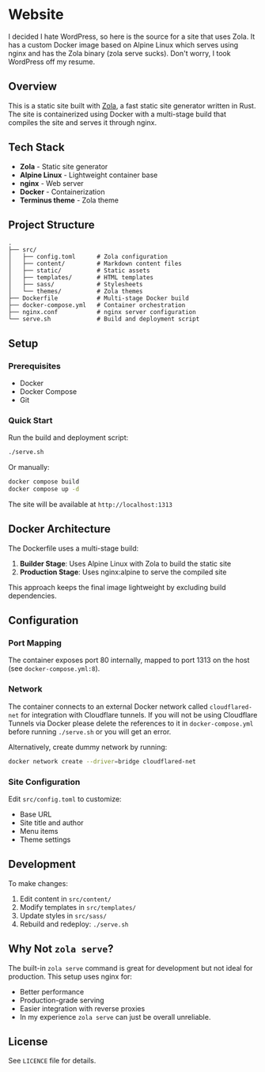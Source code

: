# Website

I decided I hate WordPress, so here is the source for a site that uses Zola. It has a custom Docker image based on Alpine Linux which serves using nginx and has the Zola binary (zola serve sucks). Don't worry, I took WordPress off my resume.

## Overview

This is a static site built with [Zola](https://www.getzola.org/), a fast static site generator written in Rust. The site is containerized using Docker with a multi-stage build that compiles the site and serves it through nginx.

## Tech Stack

- **Zola** - Static site generator
- **Alpine Linux** - Lightweight container base
- **nginx** - Web server
- **Docker** - Containerization
- **Terminus theme** - Zola theme

## Project Structure

```
.
├── src/
│   ├── config.toml      # Zola configuration
│   ├── content/         # Markdown content files
│   ├── static/          # Static assets
│   ├── templates/       # HTML templates
│   ├── sass/            # Stylesheets
│   └── themes/          # Zola themes
├── Dockerfile           # Multi-stage Docker build
├── docker-compose.yml   # Container orchestration
├── nginx.conf           # nginx server configuration
└── serve.sh             # Build and deployment script
```

## Setup

### Prerequisites

- Docker
- Docker Compose
- Git

### Quick Start

Run the build and deployment script:

```bash
./serve.sh
```

Or manually:

```bash
docker compose build
docker compose up -d
```

The site will be available at `http://localhost:1313`

## Docker Architecture

The Dockerfile uses a multi-stage build:

1. **Builder Stage**: Uses Alpine Linux with Zola to build the static site
2. **Production Stage**: Uses nginx:alpine to serve the compiled site

This approach keeps the final image lightweight by excluding build dependencies.

## Configuration

### Port Mapping

The container exposes port 80 internally, mapped to port 1313 on the host (see `docker-compose.yml:8`).

### Network

The container connects to an external Docker network called `cloudflared-net` for integration with Cloudflare tunnels. 
If you will not be using Cloudflare Tunnels via Docker please delete the references to it in `docker-compose.yml` before running `./serve.sh` or you will get an error. 

Alternatively, create dummy network by running:

```bash
docker network create --driver=bridge cloudflared-net
```

### Site Configuration

Edit `src/config.toml` to customize:
- Base URL
- Site title and author
- Menu items
- Theme settings

## Development

To make changes:

1. Edit content in `src/content/`
2. Modify templates in `src/templates/`
3. Update styles in `src/sass/`
4. Rebuild and redeploy: `./serve.sh`

## Why Not `zola serve`?

The built-in `zola serve` command is great for development but not ideal for production. This setup uses nginx for:
- Better performance
- Production-grade serving
- Easier integration with reverse proxies
- In my experience `zola serve` can just be overall unreliable.

## License

See `LICENCE` file for details.
